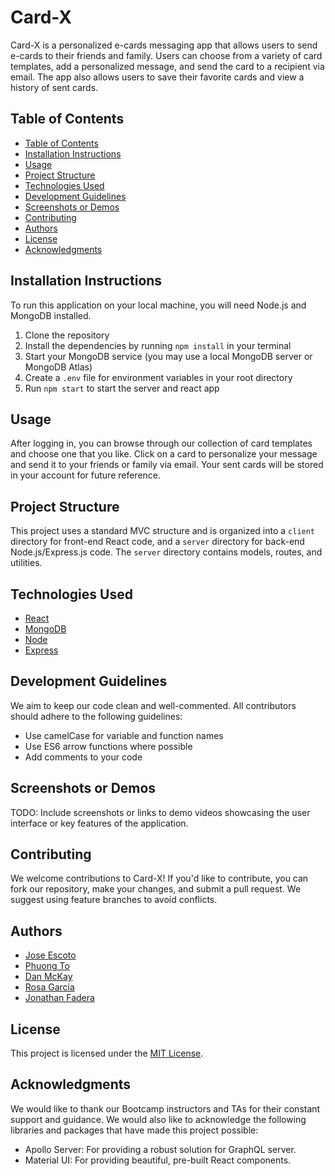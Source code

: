 # Card-X

Card-X is a personalized e-cards messaging app that allows users to send e-cards to their friends and family. Users can choose from a variety of card templates, add a personalized message, and send the card to a recipient via email. The app also allows users to save their favorite cards and view a history of sent cards.

## Table of Contents

  - [Table of Contents](#table-of-contents)
  - [Installation Instructions](#installation-instructions)
  - [Usage](#usage)
  - [Project Structure](#project-structure)
  - [Technologies Used](#technologies-used)
  - [Development Guidelines](#development-guidelines)
  - [Screenshots or Demos](#screenshots-or-demos)
  - [Contributing](#contributing)
  - [Authors](#authors)
  - [License](#license)
  - [Acknowledgments](#acknowledgments)

## Installation Instructions

To run this application on your local machine, you will need Node.js and MongoDB installed.

1. Clone the repository
2. Install the dependencies by running `npm install` in your terminal
3. Start your MongoDB service (you may use a local MongoDB server or MongoDB Atlas)
4. Create a `.env` file for environment variables in your root directory 
5. Run `npm start` to start the server and react app

## Usage

After logging in, you can browse through our collection of card templates and choose one that you like. Click on a card to personalize your message and send it to your friends or family via email. Your sent cards will be stored in your account for future reference.

## Project Structure

This project uses a standard MVC structure and is organized into a `client` directory for front-end React code, and a `server` directory for back-end Node.js/Express.js code. The `server` directory contains models, routes, and utilities.

## Technologies Used

- [React](https://www.npmjs.com/package/react)
- [MongoDB](https://www.npmjs.com/package/mongodb)
- [Node](https://www.npmjs.com/package/node)
- [Express](https://www.npmjs.com/package/express)

## Development Guidelines

We aim to keep our code clean and well-commented. All contributors should adhere to the following guidelines:
- Use camelCase for variable and function names
- Use ES6 arrow functions where possible
- Add comments to your code

## Screenshots or Demos

TODO: Include screenshots or links to demo videos showcasing the user interface or key features of the application.

## Contributing

We welcome contributions to Card-X! If you'd like to contribute, you can fork our repository, make your changes, and submit a pull request. We suggest using feature branches to avoid conflicts.

## Authors

- [Jose Escoto](https://github.com/escotoj)
- [Phuong To](https://github.com/phuongtoVN)
- [Dan McKay](https://github.com/DanielFMcKay)
- [Rosa Garcia](https://github.com/saway11)
- [Jonathan Fadera](https://github.com/JonathanFadera)

## License

This project is licensed under the [MIT License](LICENSE).

## Acknowledgments

We would like to thank our Bootcamp instructors and TAs for their constant support and guidance. We would also like to acknowledge the following libraries and packages that have made this project possible:
- Apollo Server: For providing a robust solution for GraphQL server.
- Material UI: For providing beautiful, pre-built React components.
